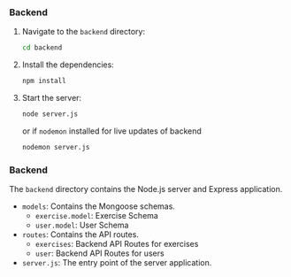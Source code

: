 ### Backend

1. Navigate to the `backend` directory:
    ```sh
    cd backend
    ```
2. Install the dependencies:
    ```sh
    npm install
    ```
3. Start the server:
    ```sh
    node server.js
    ```
    or if `nodemon` installed for live updates of backend
    ```sh
    nodemon server.js
    ```
    
### Backend

The `backend` directory contains the Node.js server and Express application.

- `models`: Contains the Mongoose schemas.
  - `exercise.model`: Exercise Schema
  - `user.model`: User Schema 
- `routes`: Contains the API routes.
  - `exercises`: Backend API Routes for exercises
  - `user`: Backend API Routes for users 
- `server.js`: The entry point of the server application.
